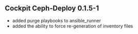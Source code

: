 ## Cockpit Ceph-Deploy 0.1.5-1

* added purge playbooks to ansible_runner
* added the ability to force re-generation of inventory files